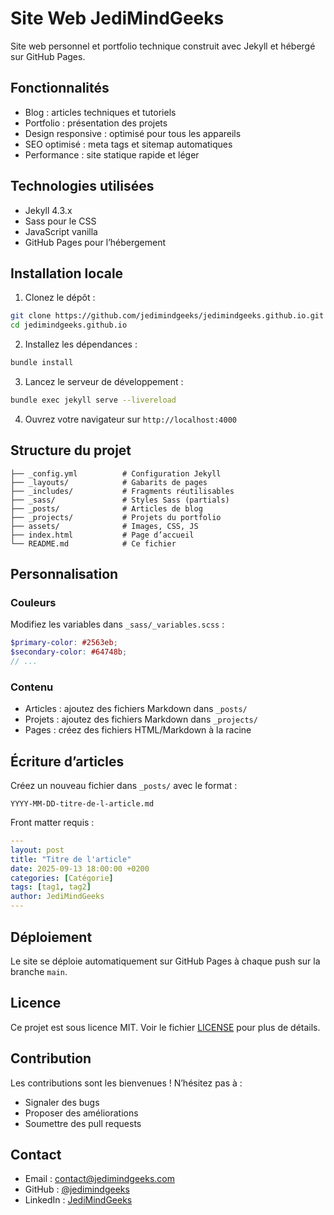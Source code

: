 # Site Web JediMindGeeks

Site web personnel et portfolio technique construit avec Jekyll et hébergé sur GitHub Pages.

## Fonctionnalités

- Blog : articles techniques et tutoriels
- Portfolio : présentation des projets
- Design responsive : optimisé pour tous les appareils
- SEO optimisé : meta tags et sitemap automatiques
- Performance : site statique rapide et léger

## Technologies utilisées

- Jekyll 4.3.x
- Sass pour le CSS
- JavaScript vanilla
- GitHub Pages pour l’hébergement

## Installation locale

1. Clonez le dépôt :
```bash
git clone https://github.com/jedimindgeeks/jedimindgeeks.github.io.git
cd jedimindgeeks.github.io
```

2. Installez les dépendances :
```bash
bundle install
```

3. Lancez le serveur de développement :
```bash
bundle exec jekyll serve --livereload
```

4. Ouvrez votre navigateur sur `http://localhost:4000`

## Structure du projet

```
├── _config.yml          # Configuration Jekyll
├── _layouts/            # Gabarits de pages
├── _includes/           # Fragments réutilisables
├── _sass/               # Styles Sass (partials)
├── _posts/              # Articles de blog
├── _projects/           # Projets du portfolio
├── assets/              # Images, CSS, JS
├── index.html           # Page d’accueil
└── README.md            # Ce fichier
```

## Personnalisation

### Couleurs
Modifiez les variables dans `_sass/_variables.scss` :
```scss
$primary-color: #2563eb;
$secondary-color: #64748b;
// ...
```

### Contenu
- Articles : ajoutez des fichiers Markdown dans `_posts/`
- Projets : ajoutez des fichiers Markdown dans `_projects/`
- Pages : créez des fichiers HTML/Markdown à la racine

## Écriture d’articles

Créez un nouveau fichier dans `_posts/` avec le format :
```
YYYY-MM-DD-titre-de-l-article.md
```

Front matter requis :
```yaml
---
layout: post
title: "Titre de l'article"
date: 2025-09-13 18:00:00 +0200
categories: [Catégorie]
tags: [tag1, tag2]
author: JediMindGeeks
---
```

## Déploiement

Le site se déploie automatiquement sur GitHub Pages à chaque push sur la branche `main`.

## Licence

Ce projet est sous licence MIT. Voir le fichier [LICENSE](LICENSE) pour plus de détails.

## Contribution

Les contributions sont les bienvenues ! N’hésitez pas à :
- Signaler des bugs
- Proposer des améliorations
- Soumettre des pull requests

## Contact

- Email : contact@jedimindgeeks.com
- GitHub : [@jedimindgeeks](https://github.com/jedimindgeeks)
- LinkedIn : [JediMindGeeks](https://linkedin.com/in/jedimindgeeks)
